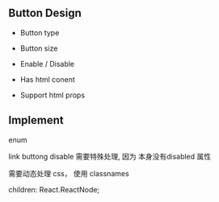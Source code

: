 ## Button Design
- Button type

- Button size

- Enable / Disable
  
- Has html conent

- Support html props

## Implement
enum

link buttong disable 需要特殊处理, 因为 <a> 本身没有disabled 属性

需要动态处理 css， 使用 classnames

children: React.ReactNode;